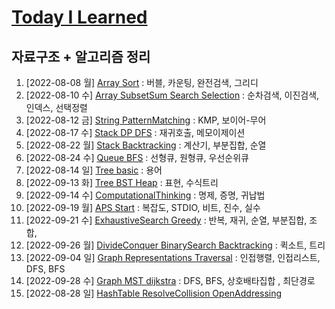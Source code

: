 # [Today I Learned](/../..)

## 자료구조 + 알고리즘 정리

1. [2022-08-08 월] [Array Sort](./0808_Array_Sort.md) : 버블, 카운팅, 완전검색, 그리디
2. [2022-08-10 수] [Array SubsetSum Search Selection](./0810_Array_SubsetSum_Search_Selection.md) : 순차검색, 이진검색, 인덱스, 선택정렬
3. [2022-08-12 금] [String PatternMatching](./0812_String_PatternMatching.md) : KMP, 보이어-무어
4. [2022-08-17 수] [Stack DP DFS](./0817_Stack_DP_DFS.md) : 재귀호출, 메모이제이션
5. [2022-08-22 월] [Stack Backtracking](./0822_Stack_Backtracking.md) : 계산기, 부분집합, 순열
6. [2022-08-24 수] [Queue BFS](./0824_Queue_BFS.md) : 선형큐, 원형큐, 우선순위큐
7. [2022-08-14 일] [Tree basic](https://github.com/kimsixsue/CS-Study/blob/master/kimsixsue/Tree.md) : 용어
8. [2022-09-13 화] [Tree BST Heap](./0913_Tree_BST_Heap.md) : 표현, 수식트리
9. [2022-09-14 수] [ComputationalThinking](./0914_ComputationalThinking.md) : 명제, 증명, 귀납법
10. [2022-09-19 월] [APS Start](./0919_APS_Start.md) : 복잡도, STDIO, 비트, 진수, 실수
11. [2022-09-21 수] [ExhaustiveSearch Greedy](./0921_ExhaustiveSearch_Greedy.md) : 반복, 재귀, 순열, 부분집합, 조합,
12. [2022-09-26 월] [DivideConquer BinarySearch Backtracking](./0926_DivideConquer_BinarySearch_Backtracking.md) : 퀵소트, 트리
13. [2022-09-04 일] [Graph Representations Traversal](https://github.com/kimsixsue/CS-Study/blob/master/kimsixsue/Graph_Representations_Traversal.md) : 인접행렬, 인접리스트, DFS, BFS
14. [2022-09-28 수] [Graph MST dijkstra](./0928_Graph_MST_dijkstra.md) : DFS, BFS, 상호배타집합 , 최단경로
15. [2022-08-28 일] [HashTable ResolveCollision OpenAddressing](https://github.com/kimsixsue/CS-Study/blob/master/kimsixsue/Open_Addressing.md)
